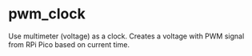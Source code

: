 # pwm_clock
Use multimeter (voltage) as a clock. Creates a voltage with PWM signal from RPi Pico based on current time.
